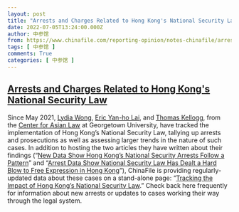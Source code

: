 ```yaml
---
layout: post
title: "Arrests and Charges Related to Hong Kong's National Security Law"
date: 2022-07-05T13:24:00.000Z
author: 中参馆
from: https://www.chinafile.com/reporting-opinion/notes-chinafile/arrests-and-charges-related-hong-kongs-national-security-law
tags: [ 中参馆 ]
comments: True
categories: [ 中参馆 ]
---
```

<!--1657027440000-->
[Arrests and Charges Related to Hong Kong's National Security Law](https://www.chinafile.com/reporting-opinion/notes-chinafile/arrests-and-charges-related-hong-kongs-national-security-law)
------

<div>
<div class="content">    <div class="field field-name-body field-type-text-with-summary field-label-hidden">      <p>Since May 2021, <a href="http://www.chinafile.com/node/53111" target="_blank" rel="nofollow">Lydia Wong</a>, <a href="http://www.chinafile.com/node/53881" target="_blank" rel="nofollow">Eric Yan-ho Lai</a>, and <a href="http://www.chinafile.com/node/17846" target="_blank" rel="nofollow">Thomas Kellogg</a>, from the <a href="https://www.law.georgetown.edu/law-asia/" target="_blank" rel="nofollow">Center for Asian Law</a> at Georgetown University, have tracked the implementation of Hong Kong’s National Security Law, tallying up arrests and prosecutions as well as assessing larger trends in the nature of such cases. In addition to hosting the two articles they have written about their findings (“<a href="http://www.chinafile.com/node/53091" target="_blank" rel="nofollow">New Data Show Hong Kong’s National Security Arrests Follow a Pattern</a>” and “<a href="http://www.chinafile.com/node/53876" target="_blank" rel="nofollow">Arrest Data Show National Security Law Has Dealt a Hard Blow to Free Expression in Hong Kong</a>”), ChinaFile is providing regularly-updated data about these cases on a stand-alone page: “<a href="http://www.chinafile.com/node/53636" target="_blank" rel="nofollow">Tracking the Impact of Hong Kong’s National Security Law</a>.” Check back here frequently for information about new arrests or updates to cases working their way through the legal system.</p>  </div>  </div>
</div>
